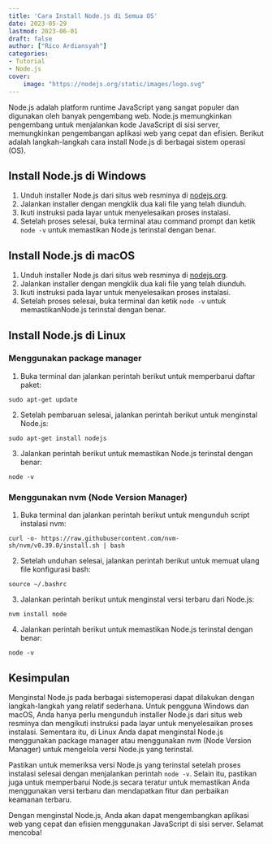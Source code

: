 ```yaml
---
title: 'Cara Install Node.js di Semua OS'
date: 2023-05-29
lastmod: 2023-06-01
draft: false
author: ["Rico Ardiansyah"]
categories:
- Tutorial
- Node.js
cover:
    image: "https://nodejs.org/static/images/logo.svg"
---
```

Node.js adalah platform runtime JavaScript yang sangat populer dan digunakan oleh banyak pengembang web. Node.js memungkinkan pengembang untuk menjalankan kode JavaScript di sisi server, memungkinkan pengembangan aplikasi web yang cepat dan efisien. Berikut adalah langkah-langkah cara install Node.js di berbagai sistem operasi (OS).

## Install Node.js di Windows

1. Unduh installer Node.js dari situs web resminya di [nodejs.org](https://nodejs.org/en/download/).
2. Jalankan installer dengan mengklik dua kali file yang telah diunduh.
3. Ikuti instruksi pada layar untuk menyelesaikan proses instalasi.
4. Setelah proses selesai, buka terminal atau command prompt dan ketik `node -v` untuk memastikan Node.js terinstal dengan benar.

## Install Node.js di macOS

1. Unduh installer Node.js dari situs web resminya di [nodejs.org](https://nodejs.org/en/download/).
2. Jalankan installer dengan mengklik dua kali file yang telah diunduh.
3. Ikuti instruksi pada layar untuk menyelesaikan proses instalasi.
4. Setelah proses selesai, buka terminal dan ketik `node -v` untuk memastikanNode.js terinstal dengan benar.

## Install Node.js di Linux

### Menggunakan package manager

1. Buka terminal dan jalankan perintah berikut untuk memperbarui daftar paket: 

```
sudo apt-get update
```

2. Setelah pembaruan selesai, jalankan perintah berikut untuk menginstal Node.js: 

```
sudo apt-get install nodejs
```

3. Jalankan perintah berikut untuk memastikan Node.js terinstal dengan benar: 

```
node -v
```

### Menggunakan nvm (Node Version Manager)

1. Buka terminal dan jalankan perintah berikut untuk mengunduh script instalasi nvm: 

```
curl -o- https://raw.githubusercontent.com/nvm-sh/nvm/v0.39.0/install.sh | bash
```

2. Setelah unduhan selesai, jalankan perintah berikut untuk memuat ulang file konfigurasi bash: 

```
source ~/.bashrc
```

3. Jalankan perintah berikut untuk menginstal versi terbaru dari Node.js: 

```
nvm install node
```

4. Jalankan perintah berikut untuk memastikan Node.js terinstal dengan benar: 

```
node -v
```

## Kesimpulan

Menginstal Node.js pada berbagai sistemoperasi dapat dilakukan dengan langkah-langkah yang relatif sederhana. Untuk pengguna Windows dan macOS, Anda hanya perlu mengunduh installer Node.js dari situs web resminya dan mengikuti instruksi pada layar untuk menyelesaikan proses instalasi. Sementara itu, di Linux Anda dapat menginstal Node.js menggunakan package manager atau menggunakan nvm (Node Version Manager) untuk mengelola versi Node.js yang terinstal.

Pastikan untuk memeriksa versi Node.js yang terinstal setelah proses instalasi selesai dengan menjalankan perintah `node -v`. Selain itu, pastikan juga untuk memperbarui Node.js secara teratur untuk memastikan Anda menggunakan versi terbaru dan mendapatkan fitur dan perbaikan keamanan terbaru.

Dengan menginstal Node.js, Anda akan dapat mengembangkan aplikasi web yang cepat dan efisien menggunakan JavaScript di sisi server. Selamat mencoba!
